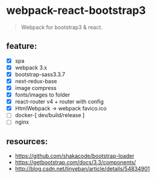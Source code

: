 # webpack-react-bootstrap3
> Webpack for bootstrap3 & react.

## feature:
+ [x] spa 
+ [x] webpack 3.x
+ [x] bootstrap-sass3.3.7
+ [x] next-redux-base
+ [x] image compress
+ [x] fonts/images to folder
+ [x] react-router v4 + router with config
+ [x] HtmlWebpack -> webpack favico.ico
+ [ ] docker-[ dev/build/release ]
+ [ ] nginx

## resources:
+ https://github.com/shakacode/bootstrap-loader
+ https://getbootstrap.com/docs/3.3/components/
+ http://blog.csdn.net/linyeban/article/details/54834901